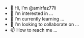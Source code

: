 - 👋 Hi, I’m @amirfaz77li
- 👀 I’m interested in ...
- 🌱 I’m currently learning ...
- 💞️ I’m looking to collaborate on ...
- 📫 How to reach me ...

<!---
amirfaz77li/amirfaz77li is a ✨ special ✨ repository because its `README.md` (this file) appears on your GitHub profile.
You can click the Preview link to take a look at your changes.
--->

